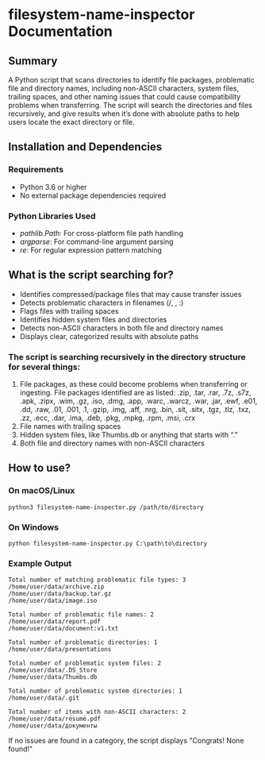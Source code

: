 # filesystem-name-inspector Documentation

## Summary
A Python script that scans directories to identify file packages, problematic file and directory names, including non-ASCII characters, system files, trailing spaces, and other naming issues that could cause compatibility problems when transferring. The script will search the directories and files recursively, and give results when it’s done with absolute paths to help users locate the exact directory or file.

## Installation and Dependencies
### Requirements
- Python 3.6 or higher
- No external package dependencies required
### Python Libraries Used
- _pathlib.Path_: For cross-platform file path handling
- _argparse_: For command-line argument parsing
- _re_: For regular expression pattern matching

## What is the script searching for?
- Identifies compressed/package files that may cause transfer issues
- Detects problematic characters in filenames (/, , :)
- Flags files with trailing spaces
- Identifies hidden system files and directories
- Detects non-ASCII characters in both file and directory names
- Displays clear, categorized results with absolute paths

### The script is searching recursively in the directory structure for several things:
1. File packages, as these could become problems when transferring or ingesting. File packages identified are as listed:
.zip, .tar, .rar, .7z, .s7z, .apk, .zipx, .wim, .gz, .iso, .dmg, .app, .warc, .warcz, .war, .jar, .ewf, .e01, .dd, .raw, .01, .001, .1, .gzip, .img, .aff, .nrg, .bin, .sit, .sitx, .tgz, .tlz, .txz, .zz, .ecc, .dar, .ima, .deb, .pkg, .mpkg, .rpm, .msi, .crx
2. File names with trailing spaces
3. Hidden system files, like Thumbs.db or anything that starts with “.”
4. Both file and directory names with non-ASCII characters

## How to use?

### On macOS/Linux
```python3 filesystem-name-inspector.py /path/to/directory```

### On Windows
```python filesystem-name-inspector.py C:\path\to\directory```

### Example Output
```
Total number of matching problematic file types: 3
/home/user/data/archive.zip
/home/user/data/backup.tar.gz
/home/user/data/image.iso

Total number of problematic file names: 2
/home/user/data/report.pdf 
/home/user/data/document:v1.txt

Total number of problematic directories: 1
/home/user/data/presentations 

Total number of problematic system files: 2
/home/user/data/.DS_Store
/home/user/data/Thumbs.db

Total number of problematic system directories: 1
/home/user/data/.git

Total number of items with non-ASCII characters: 2
/home/user/data/résumé.pdf
/home/user/data/документы
```
If no issues are found in a category, the script displays "Congrats! None found!"
